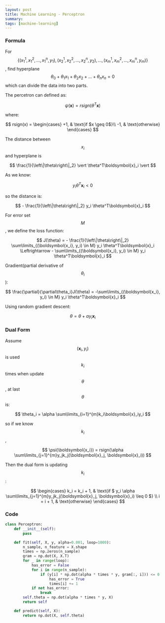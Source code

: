 ```yaml
---
layout: post
title: Machine Learning - Perceptron
summary:
tags: [machine-learning]
---
```


### Formula

For $$ \{(x_1^1, x_1^2,...,x_1^n,y_1), (x_2^1, x_2^2,...,x_2^n,y_2), ..., (x_m^1, x_m^2,...,x_m^n,y_m)\} $$, find hyperplane $$ \theta_0 + \theta_1x_1 + \theta_2x_2 + ... + \theta_nx_n = 0 $$ which can divide the data into two parts.

The percetron can defined as:

$$ \psi(\boldsymbol{x}) = rsign(\theta^T\boldsymbol{x}) $$

where:

$$ rsign(x) = \begin{cases}
    +1, & \text{if $x \geq 0$}\\
    -1, & \text{otherwise}
\end{cases} $$

The distance between $$ x_i $$ and hyperplane is 

$$ \frac{1}{\left\|\theta\right\|_2} \vert \theta^T\boldsymbol{x}_i \vert $$

As we know:

$$ y_i \theta^T\boldsymbol{x}_i < 0 $$

so the distance is:

$$ - \frac{1}{\left\|\theta\right\|_2} y_i \theta^T\boldsymbol{x}_i $$

For error set $$ M $$, we define the loss function:

$$ J(\theta) = - \frac{1}{\left\|\theta\right\|_2} \sum\limits_{(\boldsymbol{x_i}, y_i) \in M} y_i \theta^T\boldsymbol{x}_i \Leftrightarrow - \sum\limits_{(\boldsymbol{x_i}, y_i) \in M} y_i \theta^T\boldsymbol{x}_i $$

Gradient(partial derivative of $$ \theta_i $$):

$$ \frac{\partial}{\partial\theta_i}J(\theta) = -\sum\limits_{(\boldsymbol{x_i}, y_i) \in M} y_i \theta^T\boldsymbol{x}_i $$

Using random gradient descent:

$$ \theta = \theta + \alpha y_i \boldsymbol{x}_i $$

### Dual Form

Assume $$ (\boldsymbol{x}_i, y_i) $$ is used $$ k_i $$ times when update $$ \theta $$, at last $$ \theta $$ is:

$$ \theta_i = \alpha \sum\limits_{i=1}^{m}k_i\boldsymbol{x}_iy_i $$

so if we know $$ k_i $$,

$$ \psi(\boldsymbol{x_i}) = rsign(\alpha \sum\limits_{j=1}^{m}y_jk_j(\boldsymbol{x}_j, \boldsymbol{x}_i)) $$

Then the dual form is updating $$ k_i $$:

$$
\begin{cases}
    k_i = k_i + 1, & \text{if $ y_i \alpha \sum\limits_{j=1}^{m}y_jk_j(\boldsymbol{x}_j, \boldsymbol{x}_i) \leq 0 $} \\
    i = i + 1, & \text{otherwise}
\end{cases}
$$

### Code

``` python
class Perceptron:
    def __init__(self):
        pass

    def fit(self, X, y, alpha=0.001, loop=1000):
        n_sample, n_feature = X.shape
        times = np.zeros(n_sample)
        gram = np.dot(X, X.T)
        for _ in range(loop):
            has_error = False
            for i in range(n_sample):
                if (y[i] * np.dot(alpha * times * y, gram[:, i])) <= 0:
                    has_error = True
                    times[i] += 1
            if not has_error:
                break
        self.theta = np.dot(alpha * times * y, X)
        return self

    def predict(self, X):
        return np.dot(X, self.theta)
```
